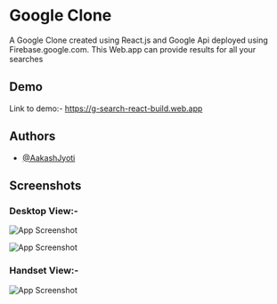 
# Google Clone

A Google Clone created using React.js and Google Api deployed using Firebase.google.com. This Web.app can provide results for all your searches


## Demo

Link to demo:- https://g-search-react-build.web.app


## Authors

- [@AakashJyoti](https://github.com/AakashJyoti)


## Screenshots

### Desktop View:-

![App Screenshot](https://firebasestorage.googleapis.com/v0/b/g-search-react-build.appspot.com/o/Screenshot%20(7).png?alt=media&token=4846c08d-cd12-4f98-89b3-56e8f68e98f1)

![App Screenshot](https://firebasestorage.googleapis.com/v0/b/g-search-react-build.appspot.com/o/Screenshot%20(8).png?alt=media&token=95295344-90b0-41ff-b805-1a19e1a8604c)

### Handset View:-

![App Screenshot](https://firebasestorage.googleapis.com/v0/b/g-search-react-build.appspot.com/o/Chrome.jpg?alt=media&token=03fbd9f6-3a3f-483f-a138-ba577cc829dd)
